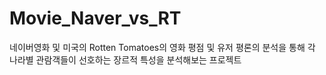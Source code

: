 # Movie_Naver_vs_RT
네이버영화 및 미국의 Rotten Tomatoes의 영화 평점 및 유저 평론의 분석을 통해 각 나라별 관람객들이 선호하는 장르적 특성을 분석해보는 프로젝트
